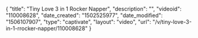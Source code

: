 {
    "title": "Tiny Love 3 in 1 Rocker Napper",
    "description": "",
    "videoid": "110008628",
    "date_created": "1502525977",
    "date_modified": "1506107907",
    "type": "captivate",
    "layout": "video",
    "url": "\/v\/tiny-love-3-in-1-rrocker-napper\/110008628"
}